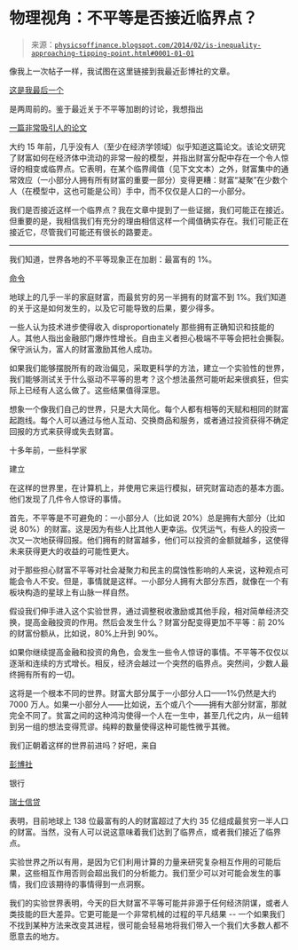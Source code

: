<!--yml

类别：未分类

日期：2024-05-18 06:53:11

-->

# 物理视角：不平等是否接近临界点？

> 来源：[`physicsoffinance.blogspot.com/2014/02/is-inequality-approaching-tipping-point.html#0001-01-01`](http://physicsoffinance.blogspot.com/2014/02/is-inequality-approaching-tipping-point.html#0001-01-01)

像我上一次帖子一样，我试图在这里链接到我最近彭博社的文章。

[这是我最后一个](http://www.bloomberg.com/news/2014-02-04/is-inequality-approaching-a-tipping-point-.html)

是两周前的。鉴于最近关于不平等加剧的讨论，我想指出

[一篇非常吸引人的论文](http://www.sciencedirect.com/science/article/pii/S0378437100002053)

大约 15 年前，几乎没有人（至少在经济学领域）似乎知道这篇论文。该论文研究了财富如何在经济体中流动的非常一般的模型，并指出财富分配中存在一个令人惊讶的相变或临界点。它表明，在某个临界阈值（见下文文本）之外，财富集中的通常效应（一小部分人拥有所有财富的重要一部分）变得更糟：财富“凝聚”在少数个人（在模型中，这也可能是公司）手中，而不仅仅是人口的一小部分。

我们是否接近这样一个临界点？我在文章中提到了一些证据，我们可能正在接近。但重要的是，我相信我们有充分的理由相信这样一个阈值确实存在。我们可能正在接近它，尽管我们可能还有很长的路要走。

********

我们知道，世界各地的不平等现象正在加剧：最富有的 1%。

[命令](https://publications.credit-suisse.com/tasks/render/file/?fileID=BCDB1364-A105-0560-1332EC9100FF5C83 "打开网站")

地球上的几乎一半的家庭财富，而最贫穷的另一半拥有的财富不到 1%。我们知道的关于这是如何发生的，以及它可能导致的后果，要少得多。

一些人认为技术进步使得收入 disproportionately 那些拥有正确知识和技能的人。其他人指出金融部门爆炸性增长。自由主义者担心极端不平等会把社会撕裂。保守派认为，富人的财富激励其他人成功。

如果我们能够摆脱所有的政治偏见，采取更科学的方法，建立一个实验性的世界，我们能够测试关于什么驱动不平等的思考？这个想法虽然可能听起来很疯狂，但实际上已经有人这么做了。这些结果值得深思。

想象一个像我们自己的世界，只是大大简化。每个人都有相等的天赋和相同的财富起跑线。每个人可以通过与他人互动、交换商品和服务，或者通过投资获得不确定回报的方式来获得或失去财富。

十多年前，一些科学家

建立

在这样的世界里，在计算机上，并使用它来运行模拟，研究财富动态的基本方面。他们发现了几件令人惊讶的事情。

首先，不平等是不可避免的：一小部分人（比如说 20%）总是拥有大部分（比如说 80%）的财富。这是因为有些人比其他人更幸运。仅凭运气，有些人的投资一次又一次地获得回报。他们拥有的财富越多，他们可以投资的金额就越多，这使得未来获得更大的收益的可能性更大。

对于那些担心财富不平等对社会凝聚力和民主的腐蚀性影响的人来说，这种观点可能会令人不安。但是，事情就是这样。一小部分人拥有大部分东西，就像在一个有板块构造的星球上有山脉一样自然。

假设我们伸手进入这个实验世界，通过调整税收激励或其他手段，相对简单经济交换，提高金融投资的作用。然后会发生什么？财富分配变得更加不平等：前 20%的财富份额从，比如说，80%上升到 90%。

如果你继续提高金融和投资的角色，会发生一些令人惊讶的事情。不平等不仅仅以逐渐和连续的方式增长。相反，经济会越过一个突然的临界点。突然间，少数人最终拥有所有的一切。

这将是一个根本不同的世界。财富大部分属于一小部分人口——1%仍然是大约 7000 万人。如果一小部分人——比如说，五个或八个——拥有大部分财富，那就完全不同了。贫富之间的这种鸿沟使得一个人在一生中，甚至几代之内，从一组转到另一组的想法变得荒谬。纯粹的数量使得这种可能性微乎其微。

我们正朝着这样的世界前进吗？好吧，来自

[彭博社](http://www.bloomberg.com/billionaires/2014-01-30/cya "打开网页")

银行

[瑞士信贷](https://publications.credit-suisse.com/tasks/render/file/?fileID=BCDB1364-A105-0560-1332EC9100FF5C83 "打开网页")

表明，目前地球上 138 位最富有的人的财富超过了大约 35 亿组成最贫穷一半人口的财富。当然，没有人可以说这意味着我们达到了临界点，或者我们接近了临界点。

实验世界之所以有用，是因为它们利用计算的力量来研究复杂相互作用的可能后果，这些相互作用否则会超出我们的分析能力。我们至少可以对可能会发生的事情，我们应该期待的事情得到一点洞察。

我们的实验世界表明，今天的巨大财富不平等可能并非源于任何经济阴谋，或者人类技能的巨大差异。它更可能是一个非常机械的过程的平凡结果 -- 一个如果我们不找到某种方法来改变其进程，很可能会轻易地将我们带入一个我们大多数人都不愿意去的地方。
